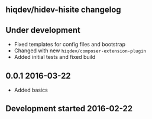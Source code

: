 hiqdev/hidev-hisite changelog
-----------------------------

## Under development

- Fixed templates for config files and bootstrap
- Changed with new `hiqdev/composer-extension-plugin`
- Added initial tests and fixed build

## 0.0.1 2016-03-22

- Added basics

## Development started 2016-02-22

